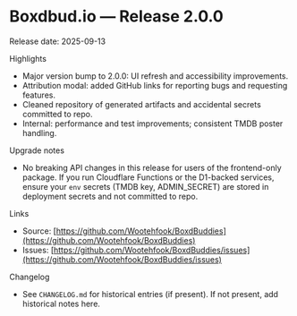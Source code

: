 # Boxdbud.io — Release 2.0.0

Release date: 2025-09-13

Highlights

- Major version bump to 2.0.0: UI refresh and accessibility improvements.
- Attribution modal: added GitHub links for reporting bugs and requesting features.
- Cleaned repository of generated artifacts and accidental secrets committed to repo.
- Internal: performance and test improvements; consistent TMDB poster handling.

Upgrade notes

- No breaking API changes in this release for users of the frontend-only package. If you run Cloudflare Functions or the D1-backed services, ensure your `env` secrets (TMDB key, ADMIN_SECRET) are stored in deployment secrets and not committed to repo.

Links

- Source: [https://github.com/Wootehfook/BoxdBuddies](https://github.com/Wootehfook/BoxdBuddies)
- Issues: [https://github.com/Wootehfook/BoxdBuddies/issues](https://github.com/Wootehfook/BoxdBuddies/issues)

Changelog

- See `CHANGELOG.md` for historical entries (if present). If not present, add historical notes here.
